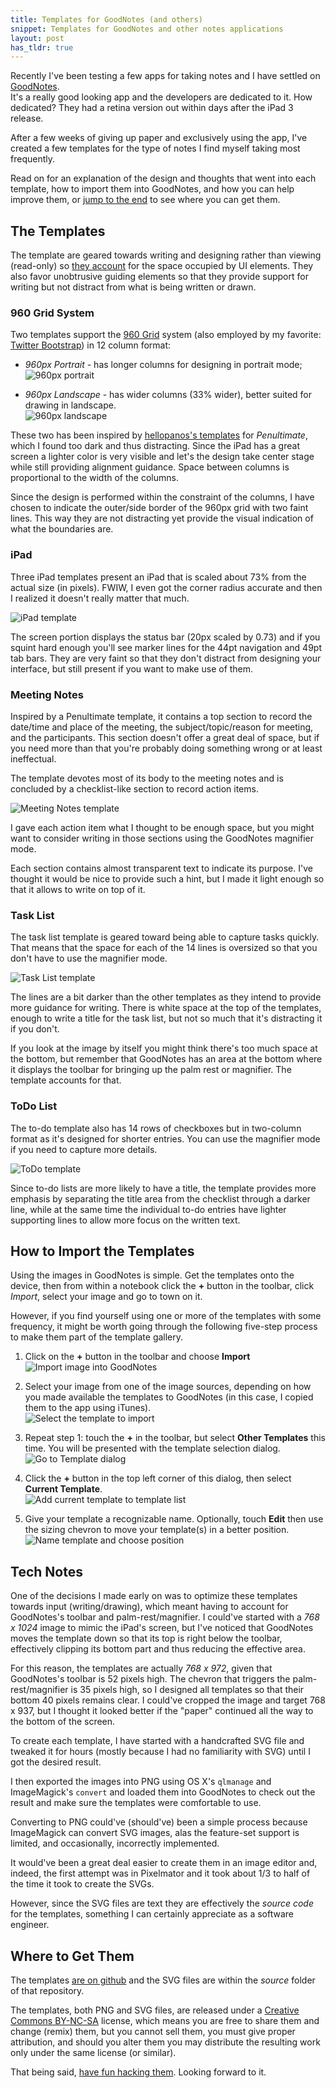 ```yaml
---
title: Templates for GoodNotes (and others)
snippet: Templates for GoodNotes and other notes applications
layout: post
has_tldr: true
---
```


Recently I've been testing a few apps for taking notes
and I have settled on [GoodNotes][gn].  
It's a really good looking app and the developers are dedicated to it. 
How dedicated? They had a retina version out within days after the iPad 3 release.

<!--


This is a point worth accounting for because it's almost two months later 
and *Penultimate*, probably the best known notes app,
still doesn't have a retina version. Neither does *Notes+* (the most expensive 
of the popular apps).

It took *Notability* more than a month, to release a version. 
*UPAD*, another popular app, was not even working on 
the new iPad; the developer came up with a fix about a week later, but still 
no retina-optimized graphics.


*GoodNotes* comes with a few built-in "paper" templates for notes: ruled, squared, and music sheet, 
but it also supports importing new templates.

-->

After a few weeks of giving up paper and exclusively using the app,
I've created a few templates for the type of notes I find myself taking most frequently.

Read on for an explanation of the design and thoughts that went into 
each template, how to import them into GoodNotes, and how you can 
help improve them, or [jump to the end](#tldr) to see where you can get them.

## The Templates

The template are geared towards writing and designing rather than viewing (read-only)
so [they account](#tech_notes) for the space occupied by UI elements. They 
also favor unobtrusive guiding elements so that they provide support for 
writing but not distract from what is being written or drawn.

### 960 Grid System

Two templates support the [960 Grid][960gs] system (also employed by my favorite: [Twitter Bootstrap][tb])
in 12 column format: 

* *960px Portrait* - has longer columns for designing in portrait mode;  
![960px portrait](/media/images/gn-t-1.jpg)

* *960px Landscape*  - has wider columns (33% wider), better suited for drawing in landscape.  
![960px landscape](/media/images/gn-t-2.jpg)

These two has been inspired by [hellopanos's templates][p960] for *Penultimate*, 
which I found too dark and thus distracting. Since the iPad has a great screen 
a lighter color is very visible and let's the design take center stage while still 
providing alignment guidance. Space between columns is proportional to the width of the columns.

Since the design is performed within the constraint of the columns, 
I have chosen to indicate the outer/side border of the 960px grid
with two faint lines. This way they are not distracting yet 
provide the visual indication of what the boundaries are.

### iPad

Three iPad templates present an iPad that is scaled about 73% from the actual size (in pixels).
FWIW, I even got the corner radius accurate and then I realized it doesn't really matter that much.

![iPad template](/media/images/gn-t-6.jpg)

The screen portion displays the status bar (20px scaled by 0.73) and if you squint hard enough you'll see marker 
lines for the 44pt navigation and 49pt tab bars. They are very faint so that they don't distract
from designing your interface, but still present if you want to make use of them.


### Meeting Notes

Inspired by a Penultimate template, it contains a top section to record the date/time and place 
of the meeting, the subject/topic/reason for meeting, and the participants. This section doesn't
offer a great deal of space, but if you need more than that you're probably doing something wrong
or at least ineffectual.

The template devotes most of its body to the meeting notes and is concluded by a checklist-like
section to record action items.

![Meeting Notes template](/media/images/gn-t-3.jpg)

I gave each action item what I thought to be enough space, but you might want to consider 
writing in those sections using the GoodNotes magnifier mode.

Each section contains almost transparent text to indicate its purpose.
I've thought it would be nice to provide such a hint, but I made it light 
enough so that it allows to write on top of it.

### Task List

The task list template is geared toward being able to capture tasks quickly. That means 
that the space for each of the 14 lines is oversized so that you don't have to use the magnifier mode.

![Task List template](/media/images/gn-t-4.jpg)

The lines are a bit darker than the other templates as they intend to provide more guidance
for writing. There is white space at the top of the templates, enough to write a 
title for the task list, but not so much that it's distracting it if you don't.

If you look at the image by itself you might think there's too much space at the bottom,
but remember that GoodNotes has an area at the bottom where it displays the toolbar
for bringing up the palm rest or magnifier. The template accounts for that.

### ToDo List

The to-do template also has 14 rows of checkboxes but in two-column format as it's 
designed for shorter entries. You can use the magnifier mode if you need to 
capture more details.

![ToDo template](/media/images/gn-t-5.jpg)

Since to-do lists are more likely to have a title, 
the template provides more emphasis by separating the title area from the checklist
through a darker line, while at the same time the individual to-do entries have 
lighter supporting lines to allow more focus on the written text.

## How to Import the Templates

Using the images in GoodNotes is simple. Get the templates 
onto the device, then from within a notebook click the **+** button 
in the toolbar, click *Import*, select your image and go to town on it.

However, if you find yourself using one or more of the templates with some frequency, 
it might be worth going through the following five-step process to make them 
part of the template gallery.


1. Click on the **+** button in the toolbar and choose **Import**  
![Import image into GoodNotes](/media/images/gn-import-1.jpg)

2. Select your image from one of the image sources, depending on how you made available 
the templates to GoodNotes (in this case, I copied them to the app using iTunes).  
![Select the template to import](/media/images/gn-import-2.jpg)

3. Repeat step 1: touch the **+** in the toolbar, but select **Other Templates** this time.
You will be presented with the template selection dialog.  
![Go to Template dialog](/media/images/gn-import-3.jpg)

4. Click the **+** button in the top left corner of this dialog, then select **Current Template**.  
![Add current template to template list](/media/images/gn-import-4.jpg)

5. Give your template a recognizable name. Optionally, touch **Edit** then use
the sizing chevron to move your template(s) in a better position.  
![Name template and choose position](/media/images/gn-import-5.jpg)


<a name="tech_notes"> </a>

## Tech Notes

One of the decisions I made early on was to optimize these templates towards 
input (writing/drawing), which meant having to account for GoodNotes's toolbar
and palm-rest/magnifier. I could've started with a *768 x 1024* image to mimic
the iPad's screen, but I've noticed that GoodNotes moves the template down so 
that its top is right below the toolbar, effectively clipping its bottom part
and thus reducing the effective area.

For this reason, the templates are actually *768 x 972*, given that GoodNotes's 
toolbar is 52 pixels high. The chevron that triggers the palm-rest/magnifier 
is 35 pixels high, so I designed all templates so that their bottom 40 pixels
remains clear. I could've cropped the image and target 768 x 937, but I 
thought it looked better if the "paper" continued all the way to the bottom of the screen.

To create each template, I have started with a handcrafted SVG file and
tweaked it for hours (mostly because I had no familiarity with SVG) 
until I got the desired result.

I then exported the images into PNG using OS X's `qlmanage` and 
ImageMagick's `convert` and loaded them into GoodNotes to check out 
the result and make sure the templates were comfortable to use. 

Converting to PNG could've (should've) been a simple process because ImageMagick
can convert SVG images, alas the feature-set support is limited, and occasionally, 
incorrectly implemented.

It would've been a great deal easier to create them in an image editor and,
indeed, the first attempt was in Pixelmator and it took about 1/3 to half 
of the time it took to create the SVGs.

However, since the SVG files are text they are effectively the *source code*
for the templates, something I can certainly appreciate as a software engineer.


<a name="tldr"> </a>

## Where to Get Them

The templates [are on github][ght] and the SVG files are within the *source* 
folder of that repository.

The templates, both PNG and SVG files, are released under a [Creative Commons BY-NC-SA][cc] license, 
which means you are free to share them and change (remix) them, but you cannot sell them,
you must give proper attribution, and should you alter them you may distribute the
resulting work only under the same license (or similar).

That being said, [have fun hacking them][ght]. Looking forward to it.



[gn]: http://goodnotesapp.com/
[p960]: http://blog.hellopanos.co.uk/post/20405921067/penultimate-templates-for-960
[tb]: http://twitter.github.com/bootstrap/ 
[960gs]: http://960.gs/
[ght]: https://github.com/philipmat/TemplatesForGoodNotes
[cc]: http://creativecommons.org/licenses/by-nc-sa/3.0/
